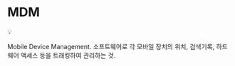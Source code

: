 # MDM

<aside>
💡

Mobile Device Management.
소프트웨어로 각 모바일 장치의 위치, 검색기록, 하드웨어 액세스 등을 트래킹하여 관리하는 것.

</aside>